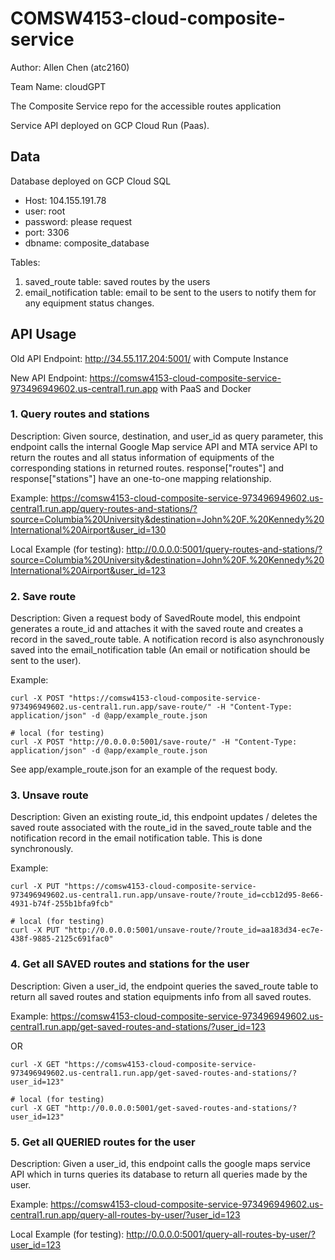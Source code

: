 # COMSW4153-cloud-composite-service

Author: Allen Chen (atc2160)

Team Name: cloudGPT

The Composite Service repo for the accessible routes application

Service API deployed on GCP Cloud Run (Paas).

## Data

Database deployed on GCP Cloud SQL
- Host: 104.155.191.78
- user: root
- password: please request
- port: 3306
- dbname: composite_database

Tables:
1. saved_route table: saved routes by the users
2. email_notification table: email to be sent to the users to notify them for any equipment status changes.

## API Usage

Old API Endpoint: http://34.55.117.204:5001/ with Compute Instance

New API Endpoint: https://comsw4153-cloud-composite-service-973496949602.us-central1.run.app with PaaS and Docker

### 1. Query routes and stations

Description: Given source, destination, and user_id as query parameter, this endpoint calls the internal Google Map service API and MTA service API to return the routes and all status information of equipments of the corresponding stations in returned routes. response["routes"] and response["stations"] have an one-to-one mapping relationship. 

Example: https://comsw4153-cloud-composite-service-973496949602.us-central1.run.app/query-routes-and-stations/?source=Columbia%20University&destination=John%20F.%20Kennedy%20International%20Airport&user_id=130

Local Example (for testing): http://0.0.0.0:5001/query-routes-and-stations/?source=Columbia%20University&destination=John%20F.%20Kennedy%20International%20Airport&user_id=123


### 2. Save route

Description: Given a request body of SavedRoute model, this endpoint generates a route_id and attaches it with the saved route and creates a record in the saved_route table. A notification record is also asynchronously saved into the email_notification table (An email or notification should be sent to the user). 

Example: 
```
curl -X POST "https://comsw4153-cloud-composite-service-973496949602.us-central1.run.app/save-route/" -H "Content-Type: application/json" -d @app/example_route.json

# local (for testing)
curl -X POST "http://0.0.0.0:5001/save-route/" -H "Content-Type: application/json" -d @app/example_route.json
```

See app/example_route.json for an example of the request body. 

### 3. Unsave route

Description: Given an existing route_id, this endpoint updates / deletes the saved route associated with the route_id in the saved_route table and the notification record in the email notification table. This is done synchronously.

Example: 
```
curl -X PUT "https://comsw4153-cloud-composite-service-973496949602.us-central1.run.app/unsave-route/?route_id=ccb12d95-8e66-4931-b74f-255b1bfa9fcb"

# local (for testing)
curl -X PUT "http://0.0.0.0:5001/unsave-route/?route_id=aa183d34-ec7e-438f-9885-2125c691fac0"
```

### 4. Get all SAVED routes and stations for the user

Description: Given a user_id, the endpoint queries the saved_route table to return all saved routes and station equipments info from all saved routes. 

Example: https://comsw4153-cloud-composite-service-973496949602.us-central1.run.app/get-saved-routes-and-stations/?user_id=123

OR 
```
curl -X GET "https://comsw4153-cloud-composite-service-973496949602.us-central1.run.app/get-saved-routes-and-stations/?user_id=123"

# local (for testing)
curl -X GET "http://0.0.0.0:5001/get-saved-routes-and-stations/?user_id=123"
```

### 5. Get all QUERIED routes for the user

Description: Given a user_id, this endpoint calls the google maps service API which in turns queries its database to return all queries made by the user. 

Example: https://comsw4153-cloud-composite-service-973496949602.us-central1.run.app/query-all-routes-by-user/?user_id=123

Local Example (for testing): http://0.0.0.0:5001/query-all-routes-by-user/?user_id=123
